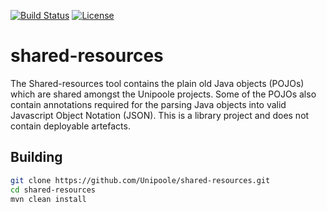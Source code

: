 [![Build Status](https://travis-ci.org/Unipoole/shared-resources.svg?branch=master)](https://travis-ci.org/Unipoole/shared-resources)
[![License](https://img.shields.io/badge/License-ECL%202.0-blue.svg)](https://opensource.org/licenses/ECL-2.0)
# shared-resources
The Shared-resources tool contains the plain old Java objects (POJOs) which are shared amongst the Unipoole projects.
Some of the POJOs also contain annotations required for the parsing Java objects into valid Javascript Object Notation  (JSON).
This is a library project and does not contain deployable artefacts.

## Building
```bash
git clone https://github.com/Unipoole/shared-resources.git
cd shared-resources
mvn clean install
```
